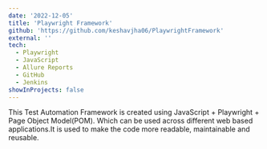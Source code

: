 ```yaml
---
date: '2022-12-05'
title: 'Playwright Framework'
github: 'https://github.com/keshavjha06/PlaywrightFramework'
external: ''
tech:
  - Playwright
  - JavaScript
  - Allure Reports
  - GitHub
  - Jenkins
showInProjects: false
---
```


This Test Automation Framework is created using JavaScript + Playwright + Page Object Model(POM). Which can be used across different web based applications.It is used to make the code more readable, maintainable and reusable.
